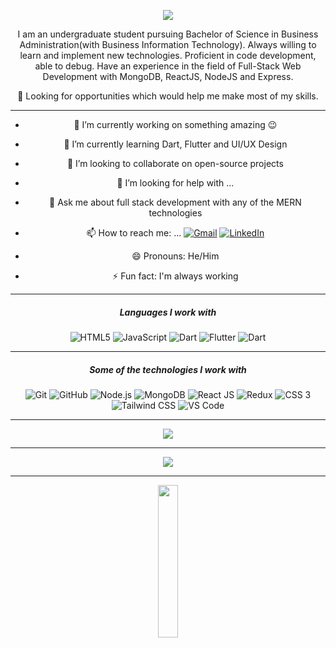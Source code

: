 <div align="center" > 

<p align="center"><img src="https://i.imgur.com/A6bWGFl.gif"/></p>

I am an undergraduate student pursuing Bachelor of Science in Business Administration(with Business Information Technology). Always willing to learn and implement new technologies. Proficient in code development, able to debug. Have an experience in the field of Full-Stack Web Development with MongoDB, ReactJS, NodeJS and Express. 

🤔 Looking for opportunities which would help me make most of my skills.

---
- 🔭 I’m currently working on something amazing :wink: 
- 🌱 I’m currently learning Dart, Flutter and UI/UX Design
- 👯 I’m looking to collaborate on open-source projects
- 🤔 I’m looking for help with ...
- 💬 Ask me about full stack development with any of the MERN technologies 
- 📫 How to reach me: ...
[![Gmail](https://img.shields.io/badge/-GMAIL-D14836?style=for-the-badge&logo=gmail&logoColor=white)](mailto:pappiah00@gmail.com)
[![LinkedIn](https://img.shields.io/badge/-LINKEDIN-0077B5?style=for-the-badge&logo=linkedin&logoColor=white)](https://www.linkedin.com/in/prince-appiah/)

- 😄 Pronouns: He/Him
- ⚡ Fun fact: I'm always working

---

##### Languages I work with

![HTML5](https://img.shields.io/badge/-HTML5-000000?style=flat&logo=html5)
![JavaScript](https://img.shields.io/badge/-JavaScript-000000?style=flat&logo=javascript)
![Dart](https://img.shields.io/badge/-Dart-000000?style=flat&logo=dart)
![Flutter](https://img.shields.io/badge/-Flutter-5dcede?&logo=flutter) 
![Dart](https://img.shields.io/badge/-Dart-0d91a3?&logo=dart) 

---

##### Some of the technologies I work with

![Git](https://img.shields.io/badge/-Git-black?style=plastic&logo=git)
![GitHub](https://img.shields.io/badge/-GitHub-181717?&logo=github)
![Node.js](https://img.shields.io/badge/-Node.js-222222?style=flat&logo=node.js&logoColor=339933)
![MongoDB](https://img.shields.io/badge/-MongoDB-222222?style=flat&logo=mongodb&logoColor=339933)
![React JS](https://img.shields.io/badge/-React-222222?style=flat&logo=React&logoColor=61DAFB)
![Redux](https://img.shields.io/badge/-Redux-181717?&logo=redux)
![CSS 3](https://img.shields.io/badge/-CSS3-1572B6?style=flat&logo=css3&logoColor=white)
![Tailwind CSS](https://img.shields.io/badge/-TailwindCSS-222222?style=flat&logo=TailwindCSS&logoColor=61DAFB)
![VS Code](https://img.shields.io/badge/-VS%20Code-007ACC?style=flat&logo=visual-studio-code)

---

<a href="https://github.com/prince-appiah">
  <img src="https://github-readme-stats.vercel.app/api?username=prince-appiah&show_icons=true&title_color=fff&icon_color=79ff97&text_color=9f9f9f&bg_color=151515&hide_border=true" />
</a>

---

<a href="https://github.com/prince-appiah">
  <img src="https://github-readme-stats.vercel.app/api/top-langs/?username=prince-appiah&theme=radical&layout=compact" />
</a>

-----
<p align="center">  <img src="https://media.giphy.com/media/jpVnC65DmYeyRL4LHS/giphy.gif" width="25%"></p>

</div>
